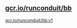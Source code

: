 
[gcr.io/runconduit/bb](https://hub.docker.com/r/anjia0532/runconduit.bb/tags/)
-----


[gcr.io/runconduit/bb:v1](https://hub.docker.com/r/anjia0532/runconduit.bb/tags/)


